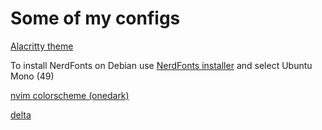 # Some of my configs

[Alacritty theme](https://github.com/alacritty/alacritty-theme)

To install NerdFonts on Debian use [NerdFonts installer](https://github.com/officialrajdeepsingh/nerd-fonts-installer)
and select Ubuntu Mono (49)


[nvim colorscheme (onedark)](https://github.com/navarasu/onedark.nvim?tab=readme-ov-file)

[delta](https://github.com/dandavison/delta)
